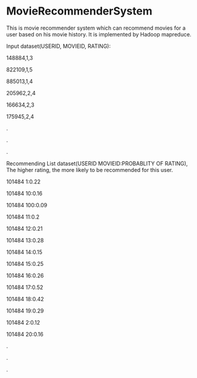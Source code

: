 # MovieRecommenderSystem

This is movie recommender system which can recommend movies for a user based on his movie history. It is implemented by Hadoop mapreduce. 

Input dataset(USERID, MOVIEID, RATING):

148884,1,3

822109,1,5

885013,1,4

205962,2,4

166634,2,3

175945,2,4

.

.

.
  
Recommending List dataset(USERID MOVIEID:PROBABLITY OF RATING), The higher rating, the more likely to be recommended for this user.

101484	1:0.22

101484	10:0.16

101484	100:0.09

101484	11:0.2

101484	12:0.21

101484	13:0.28

101484	14:0.15

101484	15:0.25

101484	16:0.26

101484	17:0.52

101484	18:0.42

101484	19:0.29

101484	2:0.12

101484	20:0.16
  
  .
  
  .
  
  .
